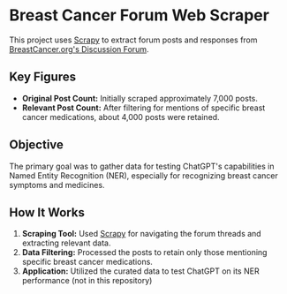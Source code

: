 # Breast Cancer Forum Web Scraper

This project uses [Scrapy](https://scrapy.org/) to extract forum posts and responses from [BreastCancer.org's Discussion Forum](https://community.breastcancer.org/en/categories/hormonal-therapy---before-during-and-after).

## Key Figures

- **Original Post Count:** Initially scraped approximately 7,000 posts.
- **Relevant Post Count:** After filtering for mentions of specific breast cancer medications, about 4,000 posts were retained.

## Objective

The primary goal was to gather data for testing ChatGPT's capabilities in Named Entity Recognition (NER), especially for recognizing breast cancer symptoms and medicines.

## How It Works

1. **Scraping Tool:** Used [Scrapy](https://scrapy.org/) for navigating the forum threads and extracting relevant data.
2. **Data Filtering:** Processed the posts to retain only those mentioning specific breast cancer medications.
3. **Application:** Utilized the curated data to test ChatGPT on its NER performance (not in this repository)
